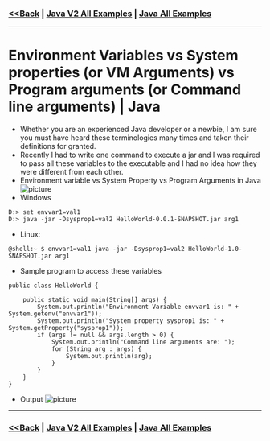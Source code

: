 ### [<<Back](../README.md) | [Java V2 All Examples](https://github.com/avinashbabudonthu/java/blob/master/java-v2/README.md) | [Java All Examples](https://github.com/avinashbabudonthu/java/blob/master/README.md)
------
# Environment Variables vs System properties (or VM Arguments) vs Program arguments (or Command line arguments) | Java
* Whether you are an experienced Java developer or a newbie, I am sure you must have heard these terminologies many times and taken their definitions for granted. 
* Recently I had to write one command to execute a jar and I was required to pass all these variables to the executable and I had no idea how they were different from each other.
* Environment variable vs System Property vs Program Arguments in Java\
![picture](../img/env-variables-vs-system-vs-progream-arguments.jpeg)
* Windows
```
D:> set envvar1=val1
D:> java -jar -Dsysprop1=val2 HelloWorld-0.0.1-SNAPSHOT.jar arg1
```
* Linux:
```
@shell:~ $ envvar1=val1 java -jar -Dsysprop1=val2 HelloWorld-1.0-SNAPSHOT.jar arg1
```
* Sample program to access these variables
```
public class HelloWorld {

	public static void main(String[] args) {
		System.out.println("Environment Variable envvar1 is: " + System.getenv("envvar1"));
		System.out.println("System property sysprop1 is: " + System.getProperty("sysprop1"));
		if (args != null && args.length > 0) {
			System.out.println("Command line arguments are: ");
			for (String arg : args) {
				System.out.println(arg);
			}
		}
	}
}
```
* Output
![picture](../img/env-variables-vs-system-vs-progream-arguments-output.jpeg)
------
### [<<Back](../README.md) | [Java V2 All Examples](https://github.com/avinashbabudonthu/java/blob/master/java-v2/README.md) | [Java All Examples](https://github.com/avinashbabudonthu/java/blob/master/README.md)